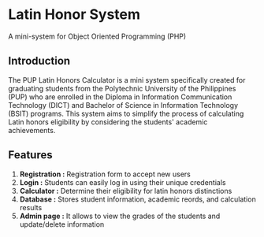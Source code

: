 # Latin Honor System
A mini-system for Object Oriented Programming (PHP)

## Introduction
The PUP Latin Honors Calculator is a mini system specifically created for graduating students from the Polytechnic University of the Philippines (PUP) who are enrolled in the Diploma in Information Communication Technology (DICT) and Bachelor of Science in Information Technology (BSIT) programs. This system aims to simplify the process of calculating Latin honors eligibility by considering the students' academic achievements.

## Features

1. **Registration :** Registration form to accept new users
2. **Login :** Students can easily log in using their unique credentials
3. **Calculator :** Determine their eligibility for latin honors distinctions
4. **Database :** Stores student information, academic reords, and calculation results
5. **Admin page :** It allows to view the grades of the students and update/delete information
